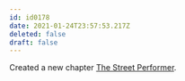```yaml
---
id: id0178
date: 2021-01-24T23:57:53.217Z
deleted: false
draft: false
---
```


Created a new chapter [The Street Performer][1].

[1]: the-street-performer.html

